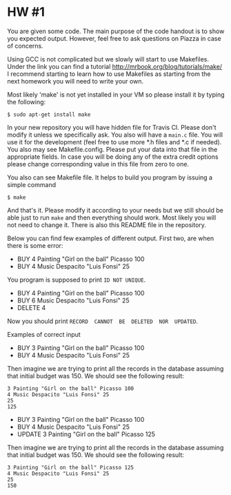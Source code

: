 # HW #1

You are given some code. The main purpose of the code handout is to show you expected output. However, feel free to ask questions on Piazza in case of concerns.

Using GCC is not complicated but we slowly will start to use Makefiles. Under the link you can find a tutorial
http://mrbook.org/blog/tutorials/make/
I recommend starting to learn how to use Makefiles as starting from the next homework you will need to write your own.

Most likely 'make' is not yet installed in your VM so please install it by typing the following:
```
$ sudo apt-get install make
```

In your new repository you will have hidden file for Travis CI. Please don't modify it unless we specifically ask. You also will have a `main.c` file. You will use it for the development (feel free to use more *.h files and *.c if needed). You also may see Makefile.config. Please put your data into that file in the appropriate fields. In case you will be doing any of the extra credit options please change corresponding value in this file from zero to one.

You also can see Makefile file. It helps to build you program by issuing a simple command
```
$ make
```
And that's it. Please modify it according to your needs but we still should be able just to run `make` and then everything should work. Most likely you will not need to change it. There is also this README file in the repository.

Below you can find few examples of different output. First two, are when there is some error:

- BUY 4 Painting "Girl on the ball" Picasso 100
- BUY 4 Music Despacito "Luis Fonsi" 25

You program is supposed to print `ID NOT UNIQUE`.

- BUY 4 Painting "Girl on the ball" Picasso 100
- BUY 6 Music Despacito "Luis Fonsi" 25
- DELETE 4
 
Now you should print `RECORD  CANNOT  BE  DELETED  NOR  UPDATED`.

Examples of correct input

- BUY 3 Painting "Girl on the ball" Picasso 100
- BUY 4 Music Despacito "Luis Fonsi" 25

Then imagine we are trying to print all the records in the database assuming that initial budget was 150. We should see the following result:
```
3 Painting "Girl on the ball" Picasso 100
4 Music Despacito "Luis Fonsi" 25
25
125
```
- BUY 3 Painting "Girl on the ball" Picasso 100
- BUY 4 Music Despacito "Luis Fonsi" 25
- UPDATE 3 Painting "Girl on the ball" Picasso 125

Then imagine we are trying to print all the records in the database assuming that initial budget was 150. We should see the following result:
```
3 Painting "Girl on the ball" Picasso 125
4 Music Despacito "Luis Fonsi" 25
25
150
```
